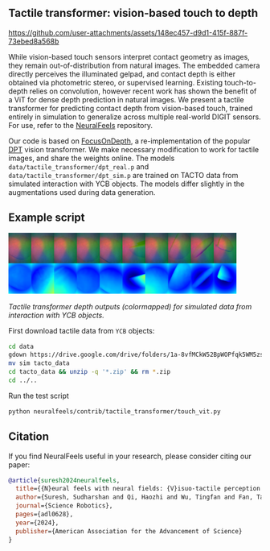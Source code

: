 ## Tactile transformer: vision-based touch to depth

https://github.com/user-attachments/assets/148ec457-d9d1-415f-887f-73ebed8a568b

While vision-based touch sensors interpret contact geometry as images, they remain out-of-distribution from natural images. The embedded camera directly perceives the illuminated gelpad, and contact depth is either obtained via photometric stereo, or supervised learning. Existing touch-to-depth relies on convolution, however recent work has shown the benefit of a ViT for dense depth prediction in natural images. We present a tactile transformer for predicting contact depth from vision-based touch, trained entirely in simulation to generalize across multiple real-world DIGIT sensors. For use, refer to the [NeuralFeels](https://github.com/facebookresearch/neuralfeels) repository.

Our code is based on [FocusOnDepth](https://github.com/antocad/FocusOnDepth), a re-implementation of the popular [DPT](https://github.com/isl-org/DPT) vision transformer. We make necessary modification to work for tactile images, and share the weights online. The models `data/tactile_transformer/dpt_real.p` and `data/tactile_transformer/dpt_sim.p` are trained on TACTO data from simulated interaction with YCB objects. The models differ slightly in the augmentations used during data generation. 

## Example script

<img src="../../../.github/tactile_transformer.png" width="90%">

*Tactile transformer depth outputs (colormapped) for simulated data from interaction with YCB objects.*

First download tactile data from `YCB` objects: 
```bash
cd data 
gdown https://drive.google.com/drive/folders/1a-8vfMCkW52BpWOPfqk5WM5zsSjBfhN1?usp=sharing --folder
mv sim tacto_data
cd tacto_data && unzip -q '*.zip' && rm *.zip
cd ../..
```

Run the test script
```bash
python neuralfeels/contrib/tactile_transformer/touch_vit.py
```

## Citation

If you find NeuralFeels useful in your research, please consider citing our paper:

```bibtex
@article{suresh2024neuralfeels,
  title={{N}eural feels with neural fields: {V}isuo-tactile perception for in-hand manipulation},
  author={Suresh, Sudharshan and Qi, Haozhi and Wu, Tingfan and Fan, Taosha and Pineda, Luis and Lambeta, Mike and Malik, Jitendra and Kalakrishnan, Mrinal and Calandra, Roberto and Kaess, Michael and Ortiz, Joseph and Mukadam, Mustafa},
  journal={Science Robotics},
  pages={adl0628},
  year={2024},
  publisher={American Association for the Advancement of Science}
}
```
